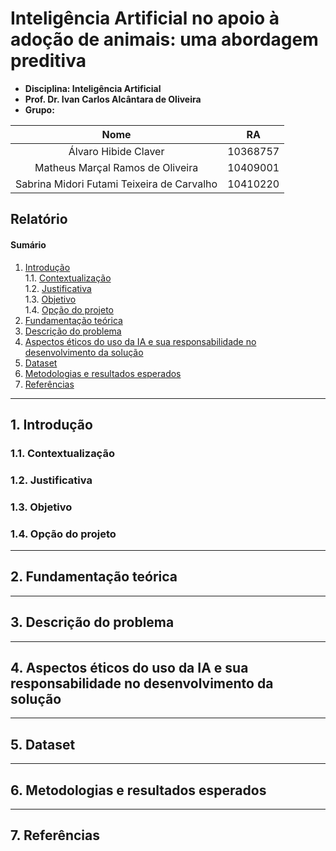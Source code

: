 # Inteligência Artificial no apoio à adoção de animais: uma abordagem preditiva

- **Disciplina: Inteligência Artificial**
- **Prof. Dr. Ivan Carlos Alcântara de Oliveira**
- **Grupo:**

|Nome|RA|
|:---:|:---:|
|Álvaro Hibide Claver|10368757|
|Matheus Marçal Ramos de Oliveira|10409001|
|Sabrina Midori Futami Teixeira de Carvalho|10410220|

## Relatório

#### Sumário

1. [Introdução]()<br>
  1.1. [Contextualização]()<br>
  1.2. [Justificativa]()<br>
  1.3. [Objetivo]()<br>
  1.4. [Opção do projeto]()<br>
2. [Fundamentação teórica]()
3. [Descrição do problema]()
4. [Aspectos éticos do uso da IA e sua responsabilidade no desenvolvimento da solução]()
5. [Dataset]()
6. [Metodologias e resultados esperados]()
7. [Referências]()

---

## 1. Introdução

### 1.1. Contextualização

### 1.2. Justificativa

### 1.3. Objetivo

### 1.4. Opção do projeto

---

## 2. Fundamentação teórica

---

## 3. Descrição do problema

---

## 4. Aspectos éticos do uso da IA e sua responsabilidade no desenvolvimento da solução

---

## 5. Dataset

---

## 6. Metodologias e resultados esperados

---

## 7. Referências
